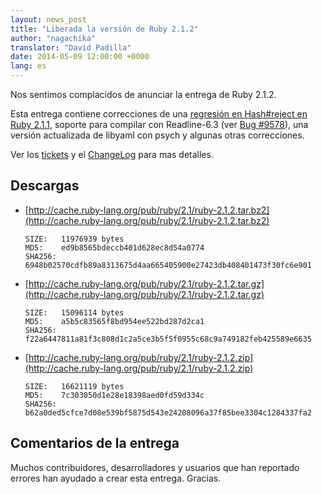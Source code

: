 ```yaml
---
layout: news_post
title: "Liberada la versión de Ruby 2.1.2"
author: "nagachika"
translator: "David Padilla"
date: 2014-05-09 12:00:00 +0000
lang: es
---
```


Nos sentimos complacidos de anunciar la entrega de Ruby 2.1.2.

Esta entrega contiene correcciones de una [regresión en Hash#reject en Ruby 2.1.1](https://www.ruby-lang.org/es/news/2014/03/10/regression-of-hash-reject-in-ruby-2-1-1/),
soporte para compilar con Readline-6.3
(ver [Bug #9578](https://bugs.ruby-lang.org/issues/9578)),
una versión actualizada de libyaml con psych y algunas otras correcciones.

Ver los [tickets](https://bugs.ruby-lang.org/projects/ruby-21/issues?set_filter=1&amp;status_id=5)
y el [ChangeLog](http://svn.ruby-lang.org/repos/ruby/tags/v2_1_2/ChangeLog)
para mas detalles.

## Descargas

* [http://cache.ruby-lang.org/pub/ruby/2.1/ruby-2.1.2.tar.bz2](http://cache.ruby-lang.org/pub/ruby/2.1/ruby-2.1.2.tar.bz2)

      SIZE:   11976939 bytes
      MD5:    ed9b8565bdeccb401d628ec8d54a0774
      SHA256: 6948b02570cdfb89a8313675d4aa665405900e27423db408401473f30fc6e901

* [http://cache.ruby-lang.org/pub/ruby/2.1/ruby-2.1.2.tar.gz](http://cache.ruby-lang.org/pub/ruby/2.1/ruby-2.1.2.tar.gz)

      SIZE:   15096114 bytes
      MD5:    a5b5c83565f8bd954ee522bd287d2ca1
      SHA256: f22a6447811a81f3c808d1c2a5ce3b5f5f0955c68c9a749182feb425589e6635

* [http://cache.ruby-lang.org/pub/ruby/2.1/ruby-2.1.2.zip](http://cache.ruby-lang.org/pub/ruby/2.1/ruby-2.1.2.zip)

      SIZE:   16621119 bytes
      MD5:    7c303050d1e28e18398aed0fd59d334c
      SHA256: b62a0ded5cfce7d08e539bf5875d543e24208096a37f85bee3304c1284337fa2

## Comentarios de la entrega

Muchos contribuidores, desarrolladores y usuarios que han reportado errores han
ayudado a crear esta entrega.
Gracias.
